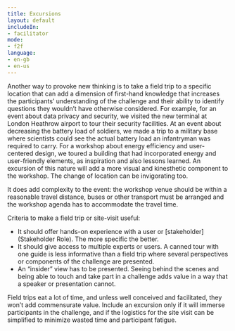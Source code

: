 ```yaml
---
title: Excursions
layout: default
includeIn: 
- facilitator
mode:
- f2f
language:
- en-gb
- en-us
---
```

Another way to provoke new thinking is to take a field trip to a specific location that can add a dimension of first-hand knowledge that increases the participants’ understanding of the challenge and their ability to identify questions they wouldn’t have otherwise considered. For example, for an event about data privacy and security, we visited the new terminal at London Heathrow airport to tour their security facilities. At an event about decreasing the battery load of soldiers, we made a trip to a military base where scientists could see the actual battery load an infantryman was required to carry. For a workshop about energy efficiency and user-centered design, we toured a building that had incorporated energy and user-friendly elements, as inspiration and also lessons learned. An excursion of this nature will add a more visual and kinesthetic component to the workshop. The change of location can be invigorating too. 

It does add complexity to the event: the workshop venue should be within a reasonable travel distance, buses or other transport must be arranged and the workshop agenda has to accommodate the travel time.

Criteria to make a field trip or site-visit useful:

* It should offer hands-on experience with a user or [stakeholder](Stakeholder Role). The more specific the better.
* It should give access to multiple experts or users. A canned tour with one guide is less informative than a field trip where several perspectives or components of the challenge are presented.
* An “insider” view has to be presented. Seeing behind the scenes and being able to touch and take part in a challenge adds value in a way that a speaker or presentation cannot. 

Field trips eat a lot of time, and unless well conceived and facilitated, they won’t add commensurate value. Include an excursion only if it will immerse participants in the challenge, and if the logistics for the site visit can be simplified to minimize wasted time and participant fatigue.